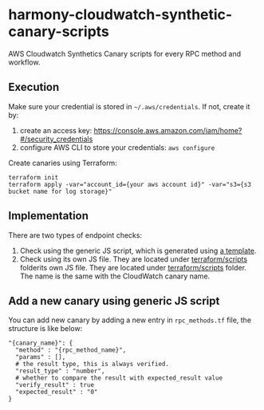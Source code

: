 # harmony-cloudwatch-synthetic-canary-scripts
AWS Cloudwatch Synthetics Canary scripts for every RPC method and workflow.

## Execution
Make sure your credential is stored in `~/.aws/credentials`. If not, create it by:
1. create an access key: https://console.aws.amazon.com/iam/home?#/security_credentials
2. configure AWS CLI to store your credentials: `aws configure`

Create canaries using Terraform:
```
terraform init
terraform apply -var="account_id={your aws account id}" -var="s3={s3 bucket name for log storage}"
```

## Implementation
There are two types of endpoint checks:
1. Check using the generic JS script, which is generated using [a template](terraform/templates/generic_test.tmpl.js).
1. Check using its own JS file. They are located under
   [terraform/scripts](terraform/scripts) folderits own JS file. They are
   located under [terraform/scripts](terraform/scripts) folder. The name is the
   same with the CloudWatch canary name.

## Add a new canary using generic JS script
You can add new canary by adding a new entry in `rpc_methods.tf` file, the
structure is like below:
```
"{canary_name}": {
  "method" : "{rpc_method_name}",
  "params" : [],
  # the result type, this is always verified.
  "result_type" : "number",
  # whether to compare the result with expected_result value
  "verify_result" : true
  "expected_result" : "0"
}
```
